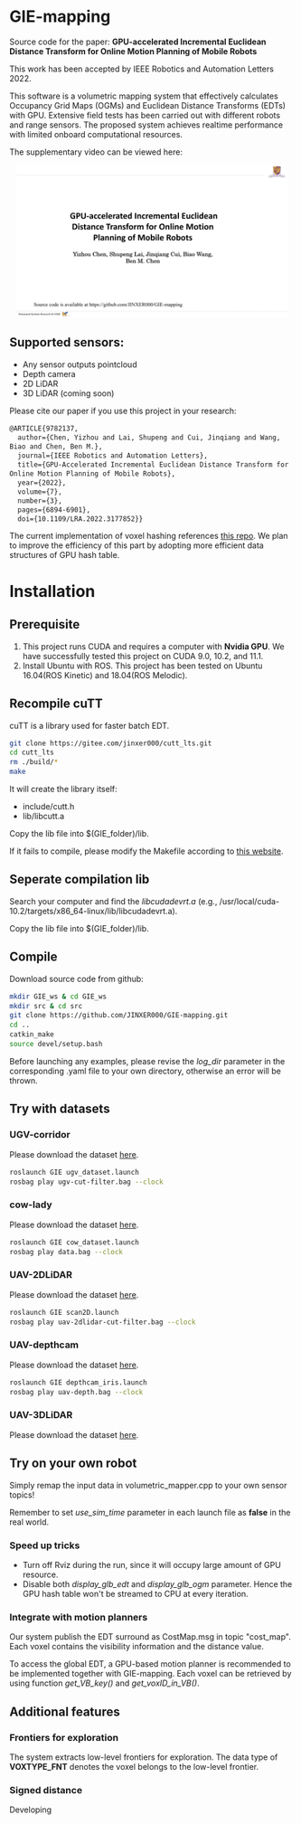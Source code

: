 

# GIE-mapping
Source code for the paper: **GPU-accelerated Incremental Euclidean Distance Transform for Online Motion Planning of Mobile Robots**

This work has been accepted by IEEE Robotics and Automation Letters 2022. 

This software is a volumetric mapping
system that effectively calculates Occupancy Grid Maps (OGMs)
and Euclidean Distance Transforms (EDTs) with GPU. 
Extensive field tests has been carried out with different robots and range sensors. The proposed system achieves realtime
performance with limited onboard computational resources.


The supplementary video can be viewed here:

<p align="center">
<a href="https://youtu.be/ne9PZtcLoGc
" target="_blank"><img src="figure/coverpage.png"
alt="GIE-mapping  introduction video" width="480" height="270" /></a>
</p>

## Supported sensors:

- Any sensor outputs pointcloud
- Depth camera
- 2D LiDAR
- 3D LiDAR (coming soon)


Please cite our paper if you use this project in your research:

```
@ARTICLE{9782137,
  author={Chen, Yizhou and Lai, Shupeng and Cui, Jinqiang and Wang, Biao and Chen, Ben M.},
  journal={IEEE Robotics and Automation Letters}, 
  title={GPU-Accelerated Incremental Euclidean Distance Transform for Online Motion Planning of Mobile Robots}, 
  year={2022},
  volume={7},
  number={3},
  pages={6894-6901},
  doi={10.1109/LRA.2022.3177852}}
 ````

 The current implementation of voxel hashing references [this repo](https://github.com/xkjyeah/vhashing).
 We plan to improve the efficiency of this part by adopting more efficient data structures of GPU hash table.
# Installation
## Prerequisite
1. This project runs CUDA and requires a computer with **Nvidia GPU**. We have successfully tested this project on CUDA 9.0, 10.2, and 11.1.
2. Install Ubuntu with ROS. This project has been tested on Ubuntu 16.04(ROS Kinetic) and 18.04(ROS Melodic). 
## Recompile cuTT 
cuTT is a library used for faster batch EDT. 
````bash
git clone https://gitee.com/jinxer000/cutt_lts.git
cd cutt_lts
rm ./build/*
make 
````
It will create  the library itself:
- include/cutt.h
- lib/libcutt.a
 
Copy the lib file into $(GIE_folder)/lib.

If it fails to compile, please modify the Makefile according to [this website](https://arnon.dk/matching-sm-architectures-arch-and-gencode-for-various-nvidia-cards/).

## Seperate compilation lib
Search your computer and find the *libcudadevrt.a* (e.g., /usr/local/cuda-10.2/targets/x86_64-linux/lib/libcudadevrt.a).

Copy the lib file into $(GIE_folder)/lib.

## Compile 
Download source code from github:
```bash
mkdir GIE_ws & cd GIE_ws
mkdir src & cd src
git clone https://github.com/JINXER000/GIE-mapping.git
cd ..
catkin_make
source devel/setup.bash
```
Before launching any examples, please revise the *log_dir* parameter in the corresponding .yaml file
to your own directory, otherwise an error will be thrown. 
## Try with datasets
### UGV-corridor
Please download the dataset [here](https://drive.google.com/file/d/1COHl_jEaWHl09kPolfXgYs66_YTrb3uH/view?usp=sharing).

```bash
roslaunch GIE ugv_dataset.launch
rosbag play ugv-cut-filter.bag --clock 
```

### cow-lady
Please download the dataset [here](http://robotics.ethz.ch/~asl-datasets/iros_2017_voxblox/data.bag).
```bash
roslaunch GIE cow_dataset.launch
rosbag play data.bag --clock 
```

### UAV-2DLiDAR
Please download the dataset [here](https://drive.google.com/file/d/1ns8DkFRKN-9JuG-FQcYzLzghA18B7m4c/view?usp=sharing).

```bash
roslaunch GIE scan2D.launch
rosbag play uav-2dlidar-cut-filter.bag --clock 
```

### UAV-depthcam
Please download the dataset [here](https://drive.google.com/file/d/16M_smQXJOCzElDDeMadCClYup6jEZ9ec/view?usp=sharing).
```bash
roslaunch GIE depthcam_iris.launch
rosbag play uav-depth.bag --clock 
```
### UAV-3DLiDAR
Please download the dataset [here](https://drive.google.com/file/d/1COHl_jEaWHl09kPolfXgYs66_YTrb3uH/view?usp=sharing).


## Try on your own robot
Simply remap the input data in volumetric_mapper.cpp to your own sensor topics!

Remember to set *use_sim_time* parameter in each launch file as **false** in the real world.

### Speed up tricks
- Turn off Rviz during the run, since it will occupy large amount of GPU resource.
- Disable both *display_glb_edt* and *display_glb_ogm* parameter. Hence the GPU hash table won't be streamed to CPU at every iteration.

### Integrate with motion planners
Our system publish the EDT surround as CostMap.msg in topic "cost_map". Each voxel contains the visibility information and the distance value.

To access the global EDT, a GPU-based motion planner  is recommended to be implemented together with GIE-mapping. 
Each voxel  can be retrieved by using function  *get_VB_key()* and *get_voxID_in_VB()*.  

## Additional features
### Frontiers for exploration
The system extracts low-level frontiers for exploration. The data type of **VOXTYPE_FNT** denotes the 
voxel belongs to the low-level frontier.

### Signed distance 
Developing


